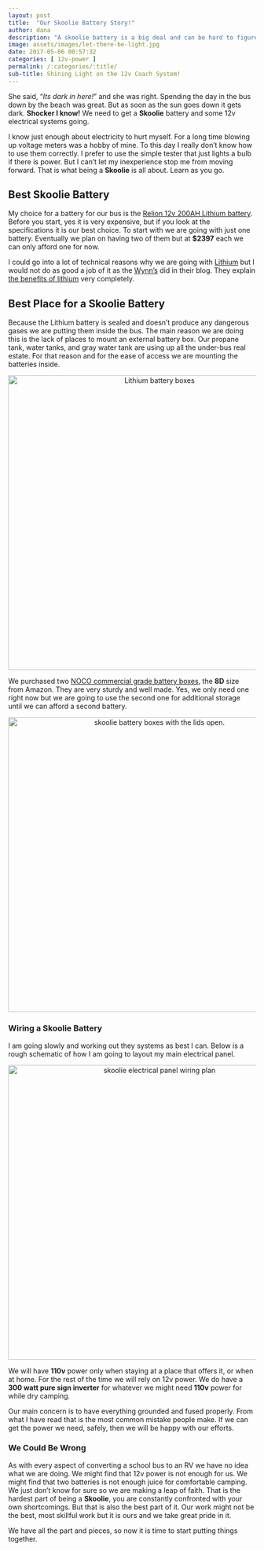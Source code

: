 ```yaml
---
layout: post
title:  "Our Skoolie Battery Story!"
author: dana
description: "A skoolie battery is a big deal and can be hard to figure out which is the best but I think we have the right battery picked out."
image: assets/images/let-there-be-light.jpg
date: 2017-05-06 00:57:32
categories: [ 12v-power ]
permalink: /:categories/:title/
sub-title: Shining Light on the 12v Coach System!
---
```


She said, “*Its dark in here!*” and she was right. Spending the day in the bus down by the beach was great. But as soon as the sun goes down it gets dark. **Shocker I know!** We need to get a **Skoolie** battery and some 12v electrical systems going.

I know just enough about electricity to hurt myself. For a long time blowing up voltage meters was a hobby of mine. To this day I really don’t know how to use them correctly. I prefer to use the simple tester that just lights a bulb if there is power. But I can’t let my inexperience stop me from moving forward. That is what being a **Skoolie** is all about. Learn as you go.

## Best Skoolie Battery

My choice for a battery for our bus is the [Relion 12v 200AH Lithium battery](https://relionbattery.com/products/lithium/rb200). Before you start, yes it is very expensive, but if you look at the specifications it is our best choice. To start with we are going with just one battery. Eventually we plan on having two of them but at **$2397** each we can only afford one for now.

I could go into a lot of technical reasons why we are going with [Lithium](https://relionbattery.com) but I would not do as good a job of it as the [Wynn’s](http://www.gonewiththewynns.com) did in their blog. They explain [the benefits of lithium](http://www.gonewiththewynns.com/sailboat-tech-why-lithium-batteries) very completely.

## Best Place for a Skoolie Battery

Because the Lithium battery is sealed and doesn’t produce any dangerous gases we are putting them inside the bus. The main reason we are doing this is the lack of places to mount an external battery box. Our propane tank, water tanks, and gray water tank are using up all the under-bus real estate. For that reason and for the ease of access we are mounting the batteries inside.

<p align="center">
<a href="{{ site.baseurl }}/assets/images/Lithium-battery-boxes-1.jpg" data-lightbox="skoolie-boxesx" data-title="Always but two of everything when you can. One is none, two is one!">
<img src="{{ site.baseurl }}/assets/images/Lithium-battery-boxes-1.jpg" alt="Lithium battery boxes" width="600" /></a>
</p>

We purchased two [NOCO commercial grade battery boxes](https://www.amazon.com/gp/product/B002WD1MY6/ref=oh_aui_detailpage_o00_s01?ie=UTF8&amp;psc=1), the **8D** size from Amazon. They are very sturdy and well made. Yes, we only need one right now but we are going to use the second one for additional storage until we can afford a second battery.

<p align="center">
<a href="{{ site.baseurl }}/assets/images/Lithium-battery-boxes-2.jpg" data-lightbox="skoolie-b-box" data-title="I got two boxes because I plan on eventually having two house batteries.">
<img src="{{ site.baseurl }}/assets/images/Lithium-battery-boxes-2.jpg" alt="skoolie battery boxes with the lids open." width="600" /></a>
</p>

### Wiring a Skoolie Battery

I am going slowly and working out they systems as best I can. Below is a rough schematic of how I am going to layout my main electrical panel.

<p align="center">
<a href="{{ site.baseurl }}/assets/images/Bus-electrical-layout-2.jpg" data-lightbox="skoolie-layout" data-title="This is my idea of how the elecrrical system will look like and work.">
<img src="{{ site.baseurl }}/assets/images/Bus-electrical-layout-2.jpg" alt="skoolie electrical panel wiring plan" width="600" /></a>
</p>

We will have **110v** power only when staying at a place that offers it, or when at home. For the rest of the time we will rely on 12v power. We do have a **300 watt pure sign inverter** for whatever we might need **110v** power for while dry camping.

Our main concern is to have everything grounded and fused properly. From what I have read that is the most common mistake people make. If we can get the power we need, safely, then we will be happy with our efforts.

### We Could Be Wrong

As with every aspect of converting a school bus to an RV we have no idea what we are doing. We might find that 12v power is not enough for us. We might find that two batteries is not enough juice for comfortable camping. We just don’t know for sure so we are making a leap of faith. That is the hardest part of being a **Skoolie**, you are constantly confronted with your own shortcomings. But that is also the best part of it. Our work might not be the best, most skillful work but it is ours and we take great pride in it.

We have all the part and pieces, so now it is time to start putting things together.
